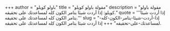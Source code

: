 +++
author = "باولو كويلو"
title = "مقولة باولو كويلو"
description = "مقولة باولو كويلو: إذا أردت شيئا يتامر الكون كله لمساعدتك على تحقيقه."
quote = '''إذا أردت شيئا يتامر الكون كله لمساعدتك على تحقيقه.'''
slug = "إذا-أردت-شيئا-يتامر-الكون-كله-لمساعدتك-على-تحقيقه"
+++
إذا أردت شيئا يتامر الكون كله لمساعدتك على تحقيقه.
